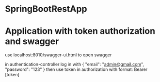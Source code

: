 # SpringBootRestApp
# Application with token authorization and swagger

use localhost:8010/swagger-ui.html to open swagger

in authentication-controller log in with { "email": "admin@gmail.com", "password": "123" }
then use token in authorization with format: Bearer [token]
